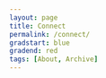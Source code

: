 ```yaml
---
layout: page
title: Connect
permalink: /connect/
gradstart: blue
gradend: red
tags: [About, Archive]
---
```


